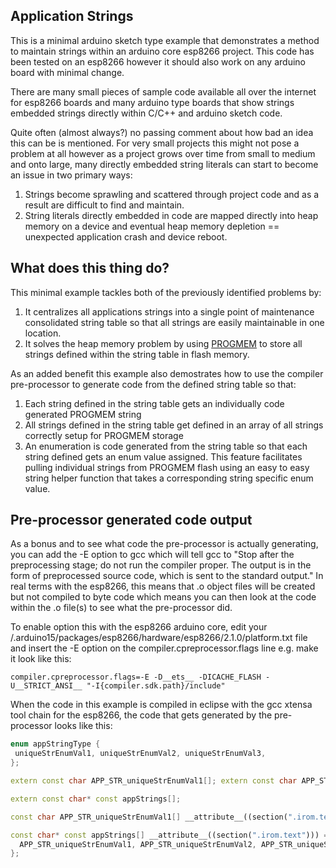 ## Application Strings
This is a minimal arduino sketch type example that demonstrates a method to maintain strings within an arduino core esp8266 project. This code has been tested on an esp8266 however it should also work on any arduino board with minimal change.

There are many small pieces of sample code available all over the internet for esp8266 boards and many arduino type boards that show strings embedded strings directly within C/C++ and arduino sketch code.

Quite often (almost always?) no passing comment about how bad an idea this can be is mentioned. For very small projects this might not pose a problem at all however as a project grows over time from small to medium and onto large, many directly embedded string literals can start to become an issue in two primary ways:

1. Strings become sprawling and scattered through project code and as a result are difficult to find and maintain.
2. String literals directly embedded in code are mapped directly into heap memory on a device and eventual heap memory depletion == unexpected application crash and device reboot.

## What does this thing do?
This minimal example tackles both of the previously identified problems by:

1. It centralizes all applications strings into a single point of maintenance consolidated string table so that all strings are easily maintainable in one location.
2. It solves the heap memory problem by using [PROGMEM](https://www.arduino.cc/en/Reference/PROGMEM) to store all strings defined within the string table in flash memory.

As an added benefit this example also demostrates how to use the compiler pre-processor to generate code from the defined string table so that:

1. Each string defined in the string table gets an individually code generated PROGMEM string
2. All strings defined in the string table get defined in an array of all strings correctly setup for PROGMEM storage
3. An enumeration is code generated from the string table so that each string defined gets an enum value assigned. This feature facilitates pulling individual strings from PROGMEM flash using an easy to easy string helper function that takes a corresponding string specific enum value.

## Pre-processor generated code output
As a bonus and to see what code the pre-processor is actually generating, you can add the -E option to gcc which will tell gcc to "Stop after the preprocessing stage; do not run the compiler proper. The output is in the form of preprocessed source code, which is sent to the standard output." In real terms with the esp8266, this means that .o object files will be created but not compiled to byte code which means you can then look at the code within the .o file(s) to see what the pre-processor did. 

To enable option this with the esp8266 arduino core, edit your /.arduino15/packages/esp8266/hardware/esp8266/2.1.0/platform.txt file and insert the -E option on the compiler.cpreprocessor.flags line e.g. make it look like this:

`compiler.cpreprocessor.flags=-E -D__ets__ -DICACHE_FLASH -U__STRICT_ANSI__ "-I{compiler.sdk.path}/include"`

When the code in this example is compiled in eclipse with the gcc xtensa tool chain for the esp8266, the code that gets generated by the pre-processor looks like this:

```cpp
enum appStringType {
 uniqueStrEnumVal1, uniqueStrEnumVal2, uniqueStrEnumVal3,
};

extern const char APP_STR_uniqueStrEnumVal1[]; extern const char APP_STR_uniqueStrEnumVal2[]; extern const char APP_STR_uniqueStrEnumVal3[];

extern const char* const appStrings[];

const char APP_STR_uniqueStrEnumVal1[] __attribute__((section(".irom.text"))) = "String1"; const char APP_STR_uniqueStrEnumVal2[] __attribute__((section(".irom.text"))) = "String2"; const char APP_STR_uniqueStrEnumVal3[] __attribute__((section(".irom.text"))) = "String3";

const char* const appStrings[] __attribute__((section(".irom.text"))) = {
  APP_STR_uniqueStrEnumVal1, APP_STR_uniqueStrEnumVal2, APP_STR_uniqueStrEnumVal3,
};
```